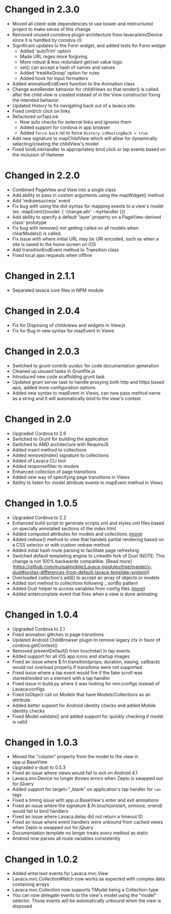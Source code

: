Changed in 2.3.0
======
* Moved all client-side dependencies to use bower and restructured project to make sense of this change
* Removed unused corodova plugin architecture from lavaca/env/Device since it is handled by corodva cli
* Significant updates to the Form widget, and added tests for Form widget
  - Added 'autoTrim' option
  - Made URL regex more forgiving
  - More robust & less redundant get/set value logic
  - set() can accept a hash of names and values
  - Added 'treatAsGroup' option for rules
  - Added hook for input formatters
* Added animationEndEvent function to the Animation class
* Change autoRender behavior for childViews so that render() is called after the child view is created instead of in the View constructor fixing the intended behavior.
* Updated History to fix navigating back out of a lavaca site.
* Fixed cmd/ctr click on links
* Refactored onTapLink
  - Now auto checks for external links and ignores them
  - Added support for cordova in app browser
  - Added `force-back` rel to force `History.isRoutingBack = true`
* Add new signature to mapChildView which will allow for dynamically selecting/creating the childView's model
* Fixed bindLinkHandler to appropriately bind click or tap events based on the inclusion of Hammer
  

Changed in 2.2.0
======
* Combined PageView and View into a single class
* Add ability to pass in custom arguments using the mapWidget() method
* Add 'redrawsuccess' event
* Fix bug with using the dot-syntax for mapping events to a view's model (ex. mapEvent({model: { 'change.attr' : myHandler }})
* Add ability to specify a default 'layer' property on a PageView-derived class' prototype
* Fix bug with remove() not getting called on all models when clearModels() is called.
* Fix issue with where initial URL may be URI encoded, such as when a site is saved to the home screen on iOS
* Add transitionEndEvent method to Transition class
* Fixed local ajax requests when offline

Changed in 2.1.1
======
* Separated lavaca core files in NPM module

Changed in 2.0.4
======
* Fix for Disposing of childviews and widgets in View.js
* Fix for Bug in new syntax for mapEvent in Views

Changed in 2.0.3
======
* Switched to grunt-contrib-yuidoc for code documentation generation
* Cleaned up unused tasks in Gruntfile.js
* Introduced new code scaffolding grunt task
* Updated grunt server task to handle proxying both http and https based apis, added more configuration options
* Added new syntax to mapEvent in Views, can now pass method name as a string and it will automatically bind to the view's context


Changed in 2.0
======
* Upgraded Cordova to 2.6
* Switched to Grunt for building the application
* Switched to AMD architecture with RequireJS
* Added insert method to collections
* Added remove(index) signature to collections
* Added of Lavaca CLI tool
* Added responsefilter to models
* Enhanced collection of page transitions
* Added new way of specifying page transitions in Views
* Ability to listen for model attribute events in mapEvent method in Views

Changed in 1.0.5
======
* Upgraded Cordova to 2.2
* Enhanced build script to generate scripts.xml and styles.xml files based on specially annotated sections of the index.html
* Added computed attributes for models and collections ([more](https://github.com/mutualmobile/lavaca/wiki/3.1.-Models-and-Collections#wiki-computed-attributes))
* Added redraw() method to view that handels partial rendering based on a CSS selector or with custom redraw method
* Added initial hash route parsing to facilitate page refreshing
* Switched default templating engine to LinkedIn fork of Dust (NOTE: This change is not 100% backwards compatible. [Read more] (https://github.com/mutualmobile/Lavaca-modules/tree/master/x-dust#syntax-differences-from-default-lavaca-template-system))
* Overloaded collection's add() to accept an array of objects or models
* Added sort method to collections following _.sortBy pattern
* Added Dust helper to access variables from config files ([more](https://github.com/mutualmobile/lavaca/wiki/4.1.-Using-Templates-to-Generate-HTML#wiki-config-helper))
* Added entercomplete event that fires when a view is done animating

Changed in 1.0.4
======
* Upgraded Cordova to 2.1
* Fixed animation glitches in page transitions
* Updated Android ChildBrowser plugin to remove legacy ctx in favor of cordova.getContext()
* Removed preventDefault() from touchstart in tap events
* Added support for all iOS app icons and startup images
* Fixed an issue where $.fn.transition(props, duration, easing, callback) would not overload properly if transitions were not supported
* Fixed issue where a tap event would fire if the fake scroll was started/ended on a element with a tap handler
* Fixed issue in build.py where it was looking for mm:configs instead of Lavaca:configs
* Fixed toObject call on Models that have Models/Collections as an attribute
* Added better support for Android identity checks and added Mobile identity checks
* Fixed Model.validate() and added support for quickly checking if model is valid

Changed in 1.0.3
======
* Moved the "column" property from the model to the view in app.ui.BaseView
* Upgraded x-dust to 0.5.3
* Fixed an issue where views would fail to exit on Android 4.1
* Lavaca.env.Device no longer throws errors when Zepto is swapped out for jQuery
* Added support for target="_blank" on application's tap handler for `<a>` tags
* Fixed a timing issue with app.ui.BaseView's enter and exit animations
* Fixed an issue where the signature $.fn.touch(onstart, onmove, onend) would fail to bind handlers
* Fixed an issue where Lavaca.delay did not return a timeout ID
* Fixed an issue where event handlers were unbound from cached views when Zepto is swapped out for jQuery
* Documentation template no longer treats every method as static
* Android now parses all route variables consistently

Changed in 1.0.2
======
* Added enter/exit events for Lavaca.mvc.View
* Lavaca.mvc.Collection#fetch now works as expected with complex data containing arrays
* Lavaca.mvc.Collection now supports TModel being a Collection-type
* You can now delegate events to the view's model using the "model" selector. Those events will be automatically unbound when the view is disposed
